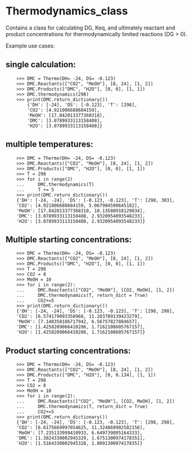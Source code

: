 # Thermodynamics_class

Contains a class for calculating DG, Keq, and ultimately reactant and product concentrations for 
thermodynamically limited reactions (DG > 0).

Example use cases:


single calculation:
-------------------
        >>> DMC = Thermo(DH= -24, DS= -0.123)
        >>> DMC.Reactants(["CO2", "MeOH"], [8, 24], [1, 2])
        >>> DMC.Products(["DMC", "H2O"], [0, 0], [1, 1])
        >>> DMC.thermodynamics(298)
        >>> print(DMC.return_dictionary())
            {'DH': [-24], 'DS': [-0.123], 'T': [298],
            'CO2': [4.921006688684159],
            'MeOH': [17.842013377368318],
            'DMC': [3.0789933113158408],
            'H2O': [3.0789933113158408]}

multiple temperatures:
----------------------
        >>> DMC = Thermo(DH= -24, DS= -0.123)
        >>> DMC.Reactants(["CO2", "MeOH"], [8, 24], [1, 2])
        >>> DMC.Products(["DMC", "H2O"], [0, 0], [1, 1])
        >>> T = 298
        >>> for i in range(2)
        ...     DMC.thermodynamics(T)
        ...     T += 5
        >>> print(DMC.return_dictionary())
        {'DH': [-24, -24], 'DS': [-0.123, -0.123], 'T': [298, 303],
        'CO2': [4.921006688684159, 5.067904590645182],
        'MeOH': [17.842013377368318, 18.13580918129034],
        'DMC': [3.0789933113158408, 2.9320954093548233],
        'H2O': [3.0789933113158408, 2.9320954093548233]}

Multiple starting concentrations:
---------------------------------
        >>> DMC = Thermo(DH= -24, DS= -0.123)
        >>> DMC.Reactants(["CO2", "MeOH"], [8, 24], [1, 2])
        >>> DMC.Products(["DMC", "H2O"], [0, 0], [1, 1])
        >>> T = 298
        >>> CO2 = 8
        >>> MeOH = 10
        >>> for i in range(2):
        ...     DMC.Reactants(["CO2", "MeOH"], [CO2, MeOH], [1, 2])
        ...     DMC.thermodynamics(T, return_dict = True)
        ...     CO2+=5
        >>> print(DMC.return_dictionary())
        {'DH': [-24, -24], 'DS': [-0.123, -0.123], 'T': [298, 298],
        'CO2': [6.574179093358968, 11.283789139423279],
        'MeOH': [7.148358186717942, 6.56757827884657],
        'DMC': [1.4258209066410286, 1.7162108605767157],
        'H2O': [1.4258209066410286, 1.7162108605767157]}

Product starting concentrations:
--------------------------------
        >>> DMC = Thermo(DH= -24, DS= -0.123)
        >>> DMC.Reactants(["CO2", "MeOH"], [8, 24], [1, 2])
        >>> DMC.Products(["DMC", "H2O"], [0, 0.134], [1, 1])
        >>> T = 298
        >>> CO2 = 8
        >>> MeOH = 10
        >>> for i in range(2):
        ...     DMC.Reactants(["CO2", "MeOH"], [CO2, MeOH], [1, 2])
        ...     DMC.thermodynamics(T, return_dict = True)
        ...     CO2+=5
        >>> print(DMC.return_dictionary())
        {'DH': [-24, -24], 'DS': [-0.123, -0.123], 'T': [298, 298],
        'CO2': [6.6175669997054625, 11.324869902582156],
        'MeOH': [7.235133999410933, 6.649739805164333],
        'DMC': [1.3824330002945329, 1.6751300974178351],
        'H2O': [1.5164330002945328, 1.809130097417835]}
